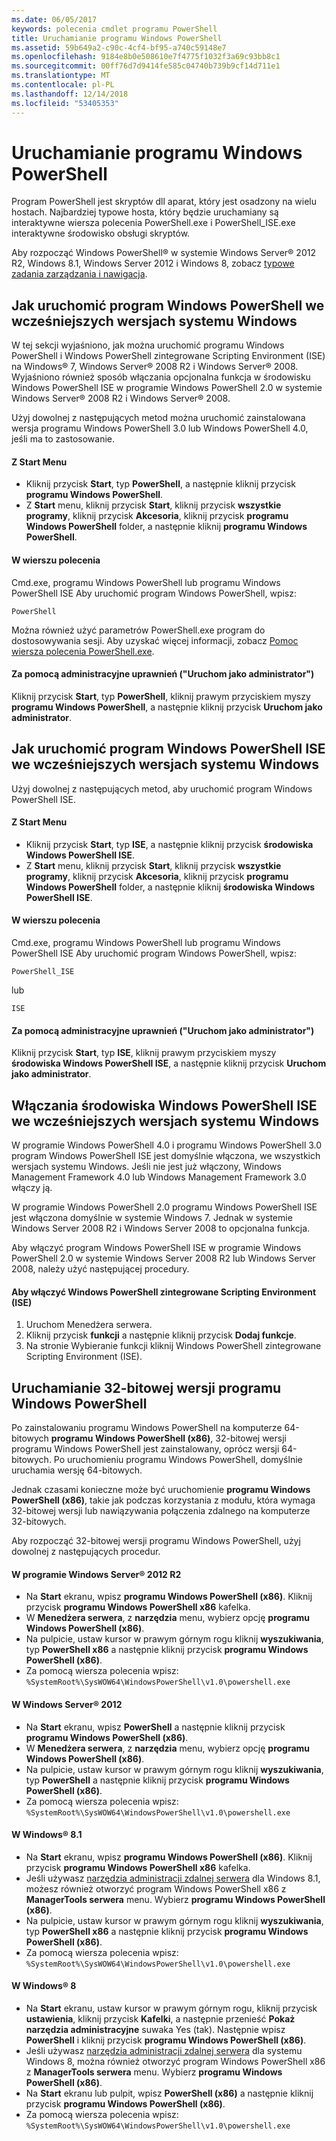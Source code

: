 ```yaml
---
ms.date: 06/05/2017
keywords: polecenia cmdlet programu PowerShell
title: Uruchamianie programu Windows PowerShell
ms.assetid: 59b649a2-c90c-4cf4-bf95-a740c59148e7
ms.openlocfilehash: 9184e8b0e508610e7f4775f1032f3a69c93bb8c1
ms.sourcegitcommit: 00ff76d7d9414fe585c04740b739b9cf14d711e1
ms.translationtype: MT
ms.contentlocale: pl-PL
ms.lasthandoff: 12/14/2018
ms.locfileid: "53405353"
---
```

# <a name="starting-windows-powershell"></a>Uruchamianie programu Windows PowerShell
Program PowerShell jest skryptów dll aparat, który jest osadzony na wielu hostach.  Najbardziej typowe hosta, który będzie uruchamiany są interaktywne wiersza polecenia PowerShell.exe i PowerShell_ISE.exe interaktywne środowisko obsługi skryptów.

Aby rozpocząć Windows PowerShell® w systemie Windows Server® 2012 R2, Windows 8.1, Windows Server 2012 i Windows 8, zobacz [typowe zadania zarządzania i nawigacja](https://technet.microsoft.com/library/hh831491.aspx).

## <a name="how-to-start-windows-powershell-on-earlier-versions-of-windows"></a>Jak uruchomić program Windows PowerShell we wcześniejszych wersjach systemu Windows

W tej sekcji wyjaśniono, jak można uruchomić programu Windows PowerShell i Windows PowerShell zintegrowane Scripting Environment (ISE) na Windows® 7, Windows Server® 2008 R2 i Windows Server® 2008. Wyjaśniono również sposób włączania opcjonalna funkcja w środowisku Windows PowerShell ISE w programie Windows PowerShell 2.0 w systemie Windows Server® 2008 R2 i Windows Server® 2008.

Użyj dowolnej z następujących metod można uruchomić zainstalowana wersja programu Windows PowerShell 3.0 lub Windows PowerShell 4.0, jeśli ma to zastosowanie.

#### <a name="from-the-start-menu"></a>Z Start Menu

- Kliknij przycisk **Start**, typ **PowerShell**, a następnie kliknij przycisk **programu Windows PowerShell**.
- Z **Start** menu, kliknij przycisk **Start**, kliknij przycisk **wszystkie programy**, kliknij przycisk **Akcesoria**, kliknij przycisk **programu Windows PowerShell**  folder, a następnie kliknij **programu Windows PowerShell**.

#### <a name="at-the-command-prompt"></a>W wierszu polecenia

Cmd.exe, programu Windows PowerShell lub programu Windows PowerShell ISE Aby uruchomić program Windows PowerShell, wpisz:

```
PowerShell
```

Można również użyć parametrów PowerShell.exe program do dostosowywania sesji. Aby uzyskać więcej informacji, zobacz [Pomoc wiersza polecenia PowerShell.exe](../core-powershell/console/PowerShell.exe-Command-Line-Help.md).

#### <a name="with-administrative-privileges-run-as-administrator"></a>Za pomocą administracyjne uprawnień ("Uruchom jako administrator")

Kliknij przycisk **Start**, typ **PowerShell**, kliknij prawym przyciskiem myszy **programu Windows PowerShell**, a następnie kliknij przycisk **Uruchom jako administrator**.

## <a name="how-to-start-windows-powershell-ise-on-earlier-releases-of-windows"></a>Jak uruchomić program Windows PowerShell ISE we wcześniejszych wersjach systemu Windows

Użyj dowolnej z następujących metod, aby uruchomić program Windows PowerShell ISE.

#### <a name="from-the-start-menu"></a>Z Start Menu

- Kliknij przycisk **Start**, typ **ISE**, a następnie kliknij przycisk **środowiska Windows PowerShell ISE**.
- Z **Start** menu, kliknij przycisk **Start**, kliknij przycisk **wszystkie programy**, kliknij przycisk **Akcesoria**, kliknij przycisk **programu Windows PowerShell**  folder, a następnie kliknij **środowiska Windows PowerShell ISE**.

#### <a name="at-the-command-prompt"></a>W wierszu polecenia

Cmd.exe, programu Windows PowerShell lub programu Windows PowerShell ISE Aby uruchomić program Windows PowerShell, wpisz:

```
PowerShell_ISE
```

lub

```
ISE
```

#### <a name="with-administrative-privileges-run-as-administrator"></a>Za pomocą administracyjne uprawnień ("Uruchom jako administrator")

Kliknij przycisk **Start**, typ **ISE**, kliknij prawym przyciskiem myszy **środowiska Windows PowerShell ISE**, a następnie kliknij przycisk **Uruchom jako administrator**.

## <a name="how-to-enable-windows-powershell-ise-on-earlier-releases-of-windows"></a>Włączania środowiska Windows PowerShell ISE we wcześniejszych wersjach systemu Windows

W programie Windows PowerShell 4.0 i programu Windows PowerShell 3.0 program Windows PowerShell ISE jest domyślnie włączona, we wszystkich wersjach systemu Windows. Jeśli nie jest już włączony, Windows Management Framework 4.0 lub Windows Management Framework 3.0 włączy ją.

W programie Windows PowerShell 2.0 programu Windows PowerShell ISE jest włączona domyślnie w systemie Windows 7. Jednak w systemie Windows Server 2008 R2 i Windows Server 2008 to opcjonalna funkcja.

Aby włączyć program Windows PowerShell ISE w programie Windows PowerShell 2.0 w systemie Windows Server 2008 R2 lub Windows Server 2008, należy użyć następującej procedury.

#### <a name="to-enable-windows-powershell-integrated-scripting-environment-ise"></a>Aby włączyć Windows PowerShell zintegrowane Scripting Environment (ISE)

1. Uruchom Menedżera serwera.
2. Kliknij przycisk **funkcji** a następnie kliknij przycisk **Dodaj funkcje**.
3. Na stronie Wybieranie funkcji kliknij Windows PowerShell zintegrowane Scripting Environment (ISE).

## <a name="starting-the-32-bit-version-of-windows-powershell"></a>Uruchamianie 32-bitowej wersji programu Windows PowerShell

Po zainstalowaniu programu Windows PowerShell na komputerze 64-bitowych **programu Windows PowerShell (x86)**, 32-bitowej wersji programu Windows PowerShell jest zainstalowany, oprócz wersji 64-bitowych. Po uruchomieniu programu Windows PowerShell, domyślnie uruchamia wersję 64-bitowych.

Jednak czasami konieczne może być uruchomienie **programu Windows PowerShell (x86)**, takie jak podczas korzystania z modułu, która wymaga 32-bitowej wersji lub nawiązywania połączenia zdalnego na komputerze 32-bitowych.

Aby rozpocząć 32-bitowej wersji programu Windows PowerShell, użyj dowolnej z następujących procedur.

#### <a name="in-windows-server-2012-r2"></a>W programie Windows Server® 2012 R2

- Na **Start** ekranu, wpisz **programu Windows PowerShell (x86)**. Kliknij przycisk **programu Windows PowerShell x86** kafelka.
- W **Menedżera serwera**, z **narzędzia** menu, wybierz opcję **programu Windows PowerShell (x86)**.
- Na pulpicie, ustaw kursor w prawym górnym rogu kliknij **wyszukiwania**, typ **PowerShell x86** a następnie kliknij przycisk **programu Windows PowerShell (x86)**.
- Za pomocą wiersza polecenia wpisz: `%SystemRoot%\SysWOW64\WindowsPowerShell\v1.0\powershell.exe`

#### <a name="in-windows-server-2012"></a>W Windows Server® 2012

- Na **Start** ekranu, wpisz **PowerShell** a następnie kliknij przycisk **programu Windows PowerShell (x86)**.
- W **Menedżera serwera**, z **narzędzia** menu, wybierz opcję **programu Windows PowerShell (x86)**.
- Na pulpicie, ustaw kursor w prawym górnym rogu kliknij **wyszukiwania**, typ **PowerShell** a następnie kliknij przycisk **programu Windows PowerShell (x86)**.
- Za pomocą wiersza polecenia wpisz: `%SystemRoot%\SysWOW64\WindowsPowerShell\v1.0\powershell.exe`

#### <a name="in-windows-81"></a>W Windows® 8.1

- Na **Start** ekranu, wpisz **programu Windows PowerShell (x86)**. Kliknij przycisk **programu Windows PowerShell x86** kafelka.
- Jeśli używasz [narzędzia administracji zdalnej serwera](https://go.microsoft.com/fwlink/?LinkID=304145) dla Windows 8.1, możesz również otworzyć program Windows PowerShell x86 z **ManagerTools serwera** menu.
  Wybierz **programu Windows PowerShell (x86)**.
- Na pulpicie, ustaw kursor w prawym górnym rogu kliknij **wyszukiwania**, typ **PowerShell x86** a następnie kliknij przycisk **programu Windows PowerShell (x86)**.
- Za pomocą wiersza polecenia wpisz: `%SystemRoot%\SysWOW64\WindowsPowerShell\v1.0\powershell.exe`

#### <a name="in-windows-8"></a>W Windows® 8

- Na **Start** ekranu, ustaw kursor w prawym górnym rogu, kliknij przycisk **ustawienia**, kliknij przycisk **Kafelki**, a następnie przenieść **Pokaż narzędzia administracyjne** suwaka Yes (tak). Następnie wpisz **PowerShell** i kliknij przycisk **programu Windows PowerShell (x86)**.
- Jeśli używasz [narzędzia administracji zdalnej serwera](https://www.microsoft.com/download/details.aspx?id=28972) dla systemu Windows 8, można również otworzyć program Windows PowerShell x86 z **ManagerTools serwera** menu. Wybierz **programu Windows PowerShell (x86)**.
- Na **Start** ekranu lub pulpit, wpisz **PowerShell (x86)** a następnie kliknij przycisk **programu Windows PowerShell (x86)**.
- Za pomocą wiersza polecenia wpisz: `%SystemRoot%\SysWOW64\WindowsPowerShell\v1.0\powershell.exe`